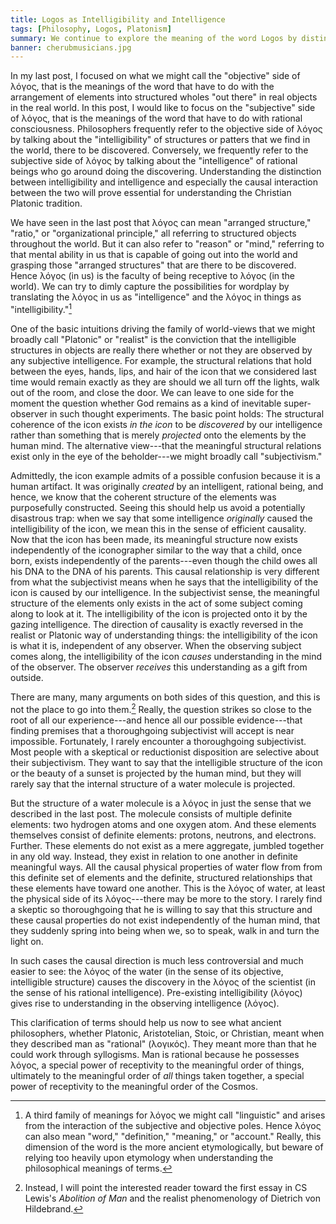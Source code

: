 ```yaml
---
title: Logos as Intelligibility and Intelligence
tags: [Philosophy, Logos, Platonism]
summary: We continue to explore the meaning of the word Logos by distinguishing the objective side, intelligibility, from the subjective side, intelligence.  The latter is a faculty receptive to the former.
banner: cherubmusicians.jpg
---
```



In my last post, I focused on what we might call the "objective" side of λόγος, that is the meanings of the word that have to do with the arrangement of elements into structured wholes "out there" in real objects in the real world.  In this post, I would like to focus on the "subjective" side of λόγος, that is the meanings of the word that have to do with rational consciousness.  Philosophers frequently refer to the objective side of λόγος by talking about the "intelligibility" of structures or patters that we find in the world, there to be discovered.  Conversely, we frequently refer to the subjective side of λόγος by talking about the "intelligence" of rational beings who go around doing the discovering.  Understanding the distinction between intelligibility and intelligence and especially the causal interaction between the two will prove essential for understanding the Christian Platonic tradition.<!--more-->

We have seen in the last post that λόγος can mean "arranged structure," "ratio," or "organizational principle," all referring to structured objects throughout the world.  But it can also refer to "reason" or "mind," referring to that mental ability in us that is capable of going out into the world and grasping those "arranged structures" that are there to be discovered.  Hence λόγος (in us) is the faculty of being receptive to λόγος (in the world).  We can try to dimly capture the possibilities for wordplay by translating the λόγος in us as "intelligence" and the λόγος in things as "intelligibility."[^dS]

  [^dS]: A third family of meanings for λόγος we might call "linguistic" and arises from the interaction of the subjective and objective poles.  Hence λόγος can also mean "word," "definition," "meaning," or "account."  Really, this dimension of the word is the more ancient etymologically, but beware of relying too heavily upon etymology when understanding the philosophical meanings of terms.

One of the basic intuitions driving the family of world-views that we might broadly call "Platonic" or "realist" is the conviction that the intelligible structures in objects are really there whether or not they are observed by any subjective intelligence.  For example, the structural relations that hold between the eyes, hands, lips, and hair of the icon that we considered last time would remain exactly as they are should we all turn off the lights, walk out of the room, and close the door.  We can leave to one side for the moment the question whether God remains as a kind of inevitable super-observer in such thought experiments.  The basic point holds: The structural coherence of the icon exists *in the icon* to be *discovered* by our intelligence rather than something that is merely *projected* onto the elements by the human mind.  The alternative view---that the meaningful structural relations exist only in the eye of the beholder---we might broadly call "subjectivism."

Admittedly, the icon example admits of a possible confusion because it is a human artifact.  It was originally *created* by an intelligent, rational being, and hence, we know that the coherent structure of the elements was purposefully constructed.  Seeing this should help us avoid a potentially disastrous trap: when we say that some intelligence *originally* caused the intelligibility of the icon, we mean this in the sense of efficient causality.  Now that the icon has been made, its meaningful structure now exists independently of the iconographer similar to the way that a child, once born, exists independently of the parents---even though the child owes all his DNA to the DNA of his parents.  This causal relationship is very different from what the subjectivist means when he says that the intelligibility of the icon is caused by our intelligence.  In the subjectivist sense, the meaningful structure of the elements only exists in the act of some subject coming along to look at it.  The intelligibility of the icon is projected onto it by the gazing intelligence.  The direction of causality is exactly reversed in the realist or Platonic way of understanding things: the intelligibility of the icon is what it is, independent of any observer.  When the observing subject comes along, the intelligibility of the icon *causes* understanding in the mind of the observer.  The observer *receives* this understanding as a gift from outside.

There are many, many arguments on both sides of this question, and this is not the place to go into them.[^dR]  Really, the question strikes so close to the root of all our experience---and hence all our possible evidence---that finding premises that a thoroughgoing subjectivist will accept is near impossible.  Fortunately, I rarely encounter a thoroughgoing subjectivist.  Most people with a skeptical or reductionist disposition are selective about their subjectivism.  They want to say that the intelligible structure of the icon or the beauty of a sunset is projected by the human mind, but they will rarely say that the internal structure of a water molecule is projected.

  [^dR]: Instead, I will point the interested reader toward the first essay in CS Lewis's *Abolition of Man* and the realist phenomenology of Dietrich von Hildebrand.

But the structure of a water molecule is a λόγος in just the sense that we described in the last post.  The molecule consists of multiple definite elements: two hydrogen atoms and one oxygen atom.  And these elements themselves consist of definite elements: protons, neutrons, and electrons.  Further. These elements do not exist as a mere aggregate, jumbled together in any old way.  Instead, they exist in relation to one another in definite meaningful ways.  All the causal physical properties of water flow from from this definite set of elements and the definite, structured relationships that these elements have toward one another.  This is the λόγος of water, at least the physical side of its λόγος---there may be more to the story.  I rarely find a skeptic so thoroughgoing that he is willing to say that this structure and these causal properties do not exist independently of the human mind, that they suddenly spring into being when we, so to speak, walk in and turn the light on.

In such cases the causal direction is much less controversial and much easier to see:  the λόγος of the water (in the sense of its objective, intelligible structure) causes the discovery in the λόγος of the scientist (in the sense of his rational intelligence).  Pre-existing intelligibility (λόγος) gives rise to understanding in the observing intelligence (λόγος).

This clarification of terms should help us now to see what ancient philosophers, whether Platonic, Aristotelian, Stoic, or Christian, meant when they described man as "rational" (λογικός).  They meant more than that he could work through syllogisms.  Man is rational because he possesses λόγος, a special power of receptivity to the meaningful order of things, ultimately to the meaningful order of *all* things taken together, a special power of receptivity to the meaningful order of the Cosmos.